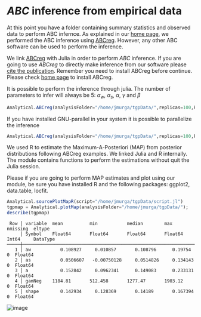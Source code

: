 # *ABC* inference from empirical data

At this point you have a folder containing summary statistics and observed data to perform ABC infernce. As explained in our [home page](@ref), we performed the ABC inference using [ABCreg](https://github.com/molpopgen/ABCreg). However, any other ABC software can be used to perform the inference.

We link [ABCreg](https://github.com/molpopgen/ABCreg) with Julia in order to perform *ABC* inference. If you are going to use *ABCreg* to directly make inference from our software please [cite the publication](https://doi.org/10.1186/1471-2156-10-35). Remember you need to install ABCreg before continue. Please check [home page](@ref) to install ABCreg.

It is possible to perform the inference through julia. The number of parameters to infer will always be 5: $\alpha_w$, $\alpha_s$, $\alpha$, $\gamma$ and $\beta$

```julia
Analytical.ABCreg(analysisFolder="/home/jmurga/tgpData/",replicas=100,P=5,S=size(adap.dac,1),tol=0.002,workers=1,abcreg="/home/jmurga/ABCreg/src/reg",parallel=false);
```

If you have installed GNU-parallel in your system it is possible to parallelize the inference

```julia
Analytical.ABCreg(analysisFolder="/home/jmurga/tgpData/",replicas=100,P=5,S=size(adap.dac,1),tol=0.002,workers=7,abcreg="/home/jmurga/ABCreg/src/reg",parallel=true);
```
We used R to estimate the Maximum-A-Posteriori (MAP) from posterior distributions following ABCreg examples. We linked Julia and R internally. The module contains functions to perform the estimations without quit the Julia session.

Please if you are going to perform MAP estimates and plot using our module, be sure you have installed R and the following packages: ggplot2, data.table, locfit. 

```julia
Analytical.sourcePlotMapR(script="/home/jmurga/tgpData/script.jl")
tgpmap = Analytical.plotMap(analysisFolder="/home/jmurga/tgpData/");
describe(tgpmap)
```

```
 Row │ variable  mean          min           median        max          nmissing  eltype   
     │ Symbol    Float64       Float64       Float64       Float64      Int64     DataType 
─────┼─────────────────────────────────────────────────────────────────────────────────────
   1 │ aw           0.108927     0.010857       0.108796      0.19754          0  Float64
   2 │ as           0.0506607   -0.00750128     0.0514826     0.134143         0  Float64
   3 │ a            0.152842     0.0962341      0.149083      0.233131         0  Float64
   4 │ gamNeg    1184.81       512.458       1277.47       1903.12             0  Float64
   5 │ shape        0.142934     0.128369       0.14189       0.167394         0  Float64
```

![image](https://raw.githubusercontent.com/jmurga/Analytical.jl/master/docs/src/figure2.svg)
